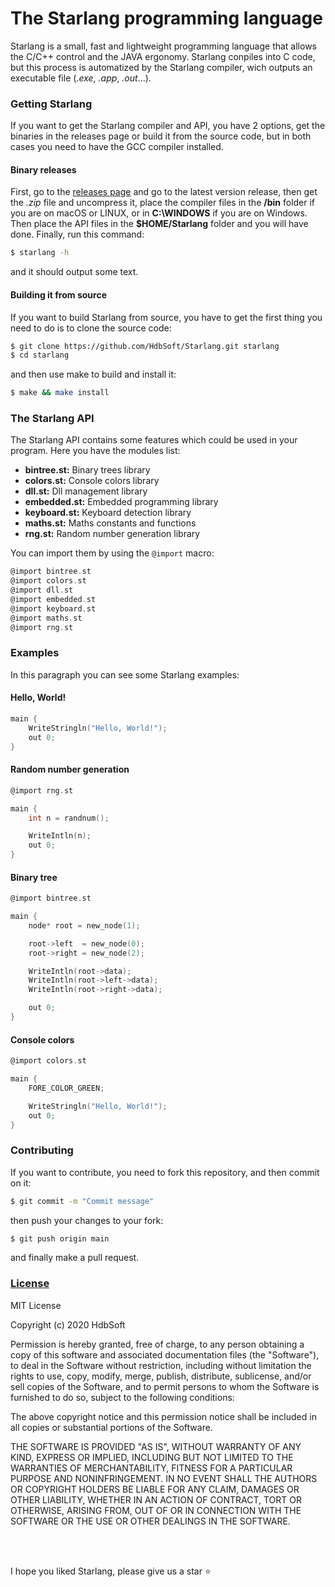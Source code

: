# The Starlang programming language
Starlang is a small, fast and lightweight programming language that allows the C/C++ control and the JAVA ergonomy. Starlang conpiles into C code, but this process is automatized by the Starlang compiler, wich outputs an executable file (*.exe*, *.app*, *.out*...).

### Getting Starlang
If you want to get the Starlang compiler and API, you have 2 options, get the binaries in the releases page or build it from the source code, but in both cases you need to have the GCC compiler installed.

#### Binary releases
First, go to the [releases page](https://github.com/HdbSoft/Starlang/releases) and go to the latest version release, then get the *.zip* file and uncompress it, place the compiler files in the **/bin** folder if you are on macOS or LINUX, or in **C:\WINDOWS** if you are on Windows. Then place the API files in the **$HOME/Starlang** folder and you will have done. Finally, run this command:
```bash
$ starlang -h
```
and it should output some text.

#### Building it from source
If you want to build Starlang from source, you have to get the first thing you need to do is to clone the source code:
```bash
$ git clone https://github.com/HdbSoft/Starlang.git starlang
$ cd starlang
```
and then use make to build and install it:
```bash
$ make && make install
```

### The Starlang API
The Starlang API contains some features which could be used in your program. Here you have the modules list:
- **bintree.st:** Binary trees library
- **colors.st:** Console colors library
- **dll.st:** Dll management library
- **embedded.st:** Embedded programming library
- **keyboard.st:** Keyboard detection library
- **maths.st:** Maths constants and functions
- **rng.st:** Random number generation library

You can import them by using the `@import` macro:
```c
@import bintree.st
@import colors.st
@import dll.st
@import embedded.st
@import keyboard.st
@import maths.st
@import rng.st
```

### Examples
In this paragraph you can see some Starlang examples:

#### Hello, World!
```c
main {
	WriteStringln("Hello, World!");
	out 0;
}
```

#### Random number generation
```c
@import rng.st

main {
	int n = randnum();

	WriteIntln(n);
	out 0;
}
```

#### Binary tree
```c
@import bintree.st

main {
	node* root = new_node(1);

	root->left  = new_node(0);
	root->right = new_node(2);

	WriteIntln(root->data);
	WriteIntln(root->left->data);
	WriteIntln(root->right->data);

	out 0;
}
```

#### Console colors
```c
@import colors.st

main {
	FORE_COLOR_GREEN;

	WriteStringln("Hello, World!");
	out 0;
}
```

### Contributing
If you want to contribute, you need to fork this repository, and then commit on it:
```bash
$ git commit -m "Commit message"
```
then push your changes to your fork:
```bash
$ git push origin main
```
and finally make a pull request.

### [License](LICENSE.md)
MIT License

Copyright (c) 2020 HdbSoft

Permission is hereby granted, free of charge, to any person obtaining a copy
of this software and associated documentation files (the "Software"), to deal
in the Software without restriction, including without limitation the rights
to use, copy, modify, merge, publish, distribute, sublicense, and/or sell
copies of the Software, and to permit persons to whom the Software is
furnished to do so, subject to the following conditions:

The above copyright notice and this permission notice shall be included in all
copies or substantial portions of the Software.

THE SOFTWARE IS PROVIDED "AS IS", WITHOUT WARRANTY OF ANY KIND, EXPRESS OR
IMPLIED, INCLUDING BUT NOT LIMITED TO THE WARRANTIES OF MERCHANTABILITY,
FITNESS FOR A PARTICULAR PURPOSE AND NONINFRINGEMENT. IN NO EVENT SHALL THE
AUTHORS OR COPYRIGHT HOLDERS BE LIABLE FOR ANY CLAIM, DAMAGES OR OTHER
LIABILITY, WHETHER IN AN ACTION OF CONTRACT, TORT OR OTHERWISE, ARISING FROM,
OUT OF OR IN CONNECTION WITH THE SOFTWARE OR THE USE OR OTHER DEALINGS IN THE
SOFTWARE.

<br>
<br>

I hope you liked Starlang, please give us a star ⭐

